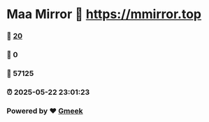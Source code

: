 # Maa Mirror :link: https://mmirror.top 
### :page_facing_up: [20](https://mmirror.top/tag.html) 
### :speech_balloon: 0 
### :hibiscus: 57125 
### :alarm_clock: 2025-05-22 23:01:23 
### Powered by :heart: [Gmeek](https://github.com/Meekdai/Gmeek)
